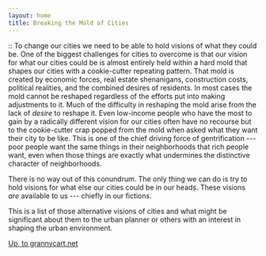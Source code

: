 ```yaml
---
layout: home
title: Breaking the Mold of Cities 
---
```



[//]: # (I read somewhere that theres a substack list of best books for urban planning. This list needs to NOT be that. Instead, it needs to be about things that are *unexpectedly* about cities.)
::
To change our cities we need to be able to hold visions of what they
could be. One of the biggest challenges for cities to overcome is that
our vision for what our cities could be is almost entirely held within
a hard mold that shapes our cities with a cookie-cutter repeating
pattern. That mold is created by economic forces, real estate
shenanigans, construction costs, political realities, and the combined
desires of residents. In most cases the mold cannot be reshaped
regardless of the efforts put into making adjustments to it. Much of
the difficulty in reshaping the mold arise from the lack of *desire*
to reshape it. Even low-income people who have the most to gain by
a radically different vision for our cities often have no recourse
but to the cookie-cutter crap popped from the mold when asked what
they want their city to be like. This is one of the chief driving
force of gentrification --- poor people want the same things in their
neighborhoods that rich people want, even when those things are
exactly what undermines the distinctive character of neighborhoods.

There is no way out of this conundrum. The only thing we can do is try
to hold visions for what else our cities could be in our heads. These
visions *are* available to us --- chiefly in our fictions.

This is a list of those alternative visions of cities and what might
be significant about them to the urban planner or others with an
interest in shaping the urban environment.

[Up, to grannycart.net](http://grannycart.net/)




